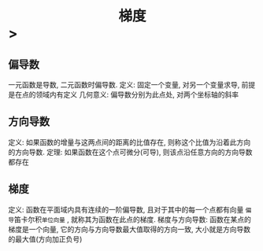 # <center>梯度</center>>

## 偏导数

一元函数是导数, 二元函数时偏导数.
定义: 固定一个变量, 对另一个变量求导, 前提是在点的领域内有定义
几何意义: 偏导数分别为此点处, 对两个坐标轴的斜率

## 方向导数

定义: 如果函数的增量与这两点间的距离的比值存在, 则称这个比值为沿着此方向的方向导数.
定理: 如果函数在这个点可微分(可导), 则该点沿任意方向的方向导数都存在

## 梯度

定义: 函数在平面域内具有连续的一阶偏导数, 且对于其中的每一个点都有向量 `偏导`笛卡尔积`单位向量` , 就称其为函数在此点的梯度.
梯度与方向导数: 函数在某点的梯度是一个向量, 它的方向与方向导数最大值取得的方向一致, 大小就是方向导数的最大值(方向加正负号)



